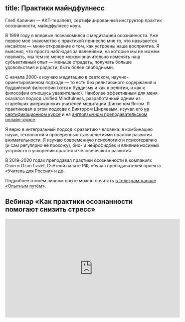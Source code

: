 title: Практики майндфулнесс
---

<!-- <img src="https://glebkalinin.ru/images/20200511%20glebkalinin-by-olga.jpg" alt="Глеб Калинин" title="Глеб Калинин" > -->

Глеб Калинин — АКТ-терапевт, сертифицированный инструктор практик осознанности, майндфулнесс коуч. 


В 1999 году я впервые познакомился с медитацией осознанности. Уже первое мое знакомство с практикой принесло мне то, что называется инсайтом — мини-откровение о том, как устроены наше восприятие. Я выяснил, что просто наблюдая за явлениями, на которые мы не можем повлиять, мы тем не менее можем значительно изменять наш субъективный опыт — меньше страдать, получать больше удовольствия и радости, быть более свободными.


С начала 2000-х изучаю медитацию в светском, научно-ориентированном подходе — то есть без религиозного содержания и буддийской философии (хотя к буддизму и как к религии, и как к философии отношусь уважительно). Наиболее эффективным для меня оказался подход Unified Mindfulness, разработанный одним из старейших американских учителей медитации Шинзеном Янгом. Я практиковал в этом подходе с Виктором Ширяевым, изучал его <a href="/certified-mindfulness-instructor">на сертификационном курсе</a> и на <a href="https://unifiedmindfulness.com/">англоязычном преподавательском онлайн-курсе</a>.

Я верю в интегральный подход к развитию человека: в комбинацию науки, технологий и проверенных тысячелетиями практик развития внимательности. Я изучаю современную психологию и психотерапию (и сам регулярно её прохожу), био- и нейрофидбек и влияние носимых устройств в ускорении практик и человеческого развития.

В 2019-2020 годах преподавал практики осознанности в компаниях Озон и Ozon.travel, Счётной палате РФ, обучал преподавателей проекта [«Учитель для России»](https://uchitel.ru/) и др. 

Подробнее о моём личном опыте можно почитать <a href="https://t.me/Experimentally">в телеграм-канале «Опытным путём»</a>.

## Вебинар «Как практики осознанности помогают снизить стресс»

<iframe width="560" height="315" src="https://www.youtube.com/embed/acC-JfUctXQ" title="YouTube video player" frameborder="0" allow="accelerometer; autoplay; clipboard-write; encrypted-media; gyroscope; picture-in-picture" allowfullscreen></iframe>
